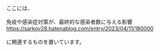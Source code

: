 ここには、<br>
<br>
免疫や感染症対策が、最終的な感染者数に与える影響<br>
https://sarkov28.hatenablog.com/entry/2023/04/11/180000<br>
<br>
に関連するものを置いています。<br>

